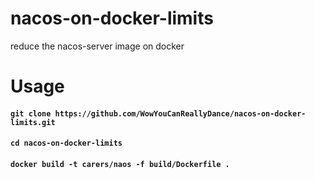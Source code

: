 # nacos-on-docker-limits
reduce the nacos-server image  on docker

# Usage
#### `git clone https://github.com/WowYouCanReallyDance/nacos-on-docker-limits.git`
#### `cd nacos-on-docker-limits`
#### `docker build -t carers/naos -f build/Dockerfile .`
